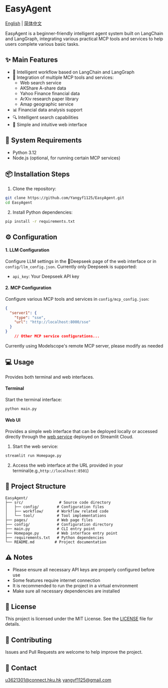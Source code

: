 # EasyAgent

[English](README.md) | [简体中文](README_ZH.md)

EasyAgent is a beginner-friendly intelligent agent system built on LangChain and LangGraph, integrating various practical MCP tools and services to help users complete various basic tasks.

## ✨ Main Features

- 🤖 Intelligent workflow based on LangChain and LangGraph
- 🔧 Integration of multiple MCP tools and services:
  - Web search service
  - AKShare A-share data
  - Yahoo Finance financial data
  - ArXiv research paper library
  - Amap geographic service
- 📊 Financial data analysis support
- 🔍 Intelligent search capabilities
- 🎨 Simple and intuitive web interface

## 🚀 System Requirements

- Python 3.12
- Node.js (optional, for running certain MCP services)

## 📦 Installation Steps

1. Clone the repository:
```bash
git clone https://github.com/Yangyf1125/EasyAgent.git
cd EasyAgent
```

2. Install Python dependencies:
```bash
pip install -r requirements.txt
```

## ⚙️ Configuration

#### 1. LLM Configuration
Configure LLM settings in the 🐋Deepseek page of the web interface or in `config/llm_config.json`. Currently only Deepseek is supported:
  - `api_key`: Your Deepseek API key

#### 2. MCP Configuration
Configure various MCP tools and services in `config/mcp_config.json`:
```json
{
  "server1": {
    "type": "sse",
    "url": "http://localhost:8000/sse"
  }
}
    // Other MCP service configurations...
```
Currently using Modelscope's remote MCP server, please modify as needed

## 💻 Usage
Provides both terminal and web interfaces.

#### Terminal

Start the terminal interface:
```bash
python main.py
```

#### Web UI
Provides a simple web interface that can be deployed locally or accessed directly through the [web service](https://easyagentyyf.streamlit.app) deployed on Streamlit Cloud.

1. Start the web service:
```bash
streamlit run Homepage.py
```

2. Access the web interface at  the URL provided in your terminal(e.g.,`http://localhost:8501`)

## 📁 Project Structure

```
EasyAgent/
├── src/                # Source code directory
│   ├── config/        # Configuration files
│   ├── workflow/      # Workflow related code
│   └── tool/          # Tool implementations
├── pages/             # Web page files
├── config/            # Configuration directory
├── main.py            # CLI entry point
├── Homepage.py        # Web interface entry point
├── requirements.txt   # Python dependencies
└── README.md         # Project documentation
```

## ⚠️ Notes

- Please ensure all necessary API keys are properly configured before use
- Some features require internet connection
- It is recommended to run the project in a virtual environment
- Make sure all necessary dependencies are installed

## 📄 License

This project is licensed under the MIT License. See the [LICENSE](LICENSE) file for details.

## 🤝 Contributing

Issues and Pull Requests are welcome to help improve the project.

## 📧 Contact

u3621301@connect.hku.hk
yangyf1125@gmail.com 